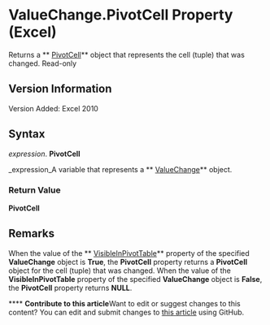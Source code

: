 
# ValueChange.PivotCell Property (Excel)

Returns a  ** [PivotCell](76b8a2dc-90ee-7475-d327-d27cb1e92703.md)** object that represents the cell (tuple) that was changed. Read-only


## Version Information

Version Added: Excel 2010 


## Syntax

 _expression_. **PivotCell**

 _expression_A variable that represents a  ** [ValueChange](27335d52-7003-2268-b5d0-c2cd21588579.md)** object.


### Return Value

 **PivotCell**


## Remarks

When the value of the  ** [VisibleInPivotTable](48ed3289-7850-fdeb-fac6-dee97c7951c5.md)** property of the specified **ValueChange** object is **True**, the  **PivotCell** property returns a **PivotCell** object for the cell (tuple) that was changed. When the value of the **VisibleInPivotTable** property of the specified **ValueChange** object is **False**, the  **PivotCell** property returns **NULL**.


****   **Contribute to this article**Want to edit or suggest changes to this content? You can edit and submit changes to  [this article](https://github.com/jhershey00/VBA_Excel_Test/OpenXMLCon/articles/332859df-b643-cf9b-9c61-108f9324cee5.md) using GitHub.


